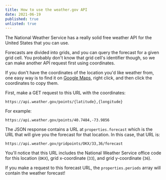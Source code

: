 ```yaml
---
title: How to use the weather.gov API
date: 2021-06-19
published: true
unlisted: true
---
```


The National Weather Service has a really solid free weather API for the United States that you can use.

Forecasts are divided into grids, and you can query the forecast for a given grid cell. You probably don't know that grid cell's identifier though, so we can make another API request first using coordinates.

If you don't have the coordinates of the location you'd like weather from, one easy way is to find it on [Google Maps](https://google.com/maps), right click, and then click the coordinates to copy them.

First, make a GET request to this URL with the coordinates:

```
https://api.weather.gov/points/{latitude},{longitude}
```

For example:

```
https://api.weather.gov/points/40.7484,-73.9856
```

The JSON response contains a URL at `properties.forecast` which is the URL that will give you the forecast for that location. In this case, that URL is:

```
https://api.weather.gov/gridpoints/OKX/33,36/forecast
```

You'll notice that this URL includes the National Weather Service office code for this location (`OKX`), grid x-coordinate (`33`), and grid y-coordinate (`36`).

If you make a request to this forecast URL, the `properties.periods` array will contain the weather forecast!
